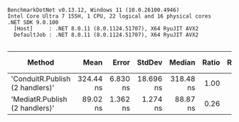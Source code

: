 ```

BenchmarkDotNet v0.13.12, Windows 11 (10.0.26100.4946)
Intel Core Ultra 7 155H, 1 CPU, 22 logical and 16 physical cores
.NET SDK 9.0.100
  [Host]     : .NET 8.0.11 (8.0.1124.51707), X64 RyuJIT AVX2
  DefaultJob : .NET 8.0.11 (8.0.1124.51707), X64 RyuJIT AVX2


```
| Method                          | Mean      | Error    | StdDev    | Median    | Ratio | RatioSD | Gen0   | Allocated | Alloc Ratio |
|-------------------------------- |----------:|---------:|----------:|----------:|------:|--------:|-------:|----------:|------------:|
| &#39;ConduitR.Publish (2 handlers)&#39; | 324.44 ns | 6.830 ns | 18.696 ns | 318.48 ns |  1.00 |    0.00 | 0.0267 |     336 B |        1.00 |
| &#39;MediatR.Publish (2 handlers)&#39;  |  89.02 ns | 1.362 ns |  1.274 ns |  88.87 ns |  0.26 |    0.02 | 0.0299 |     376 B |        1.12 |
